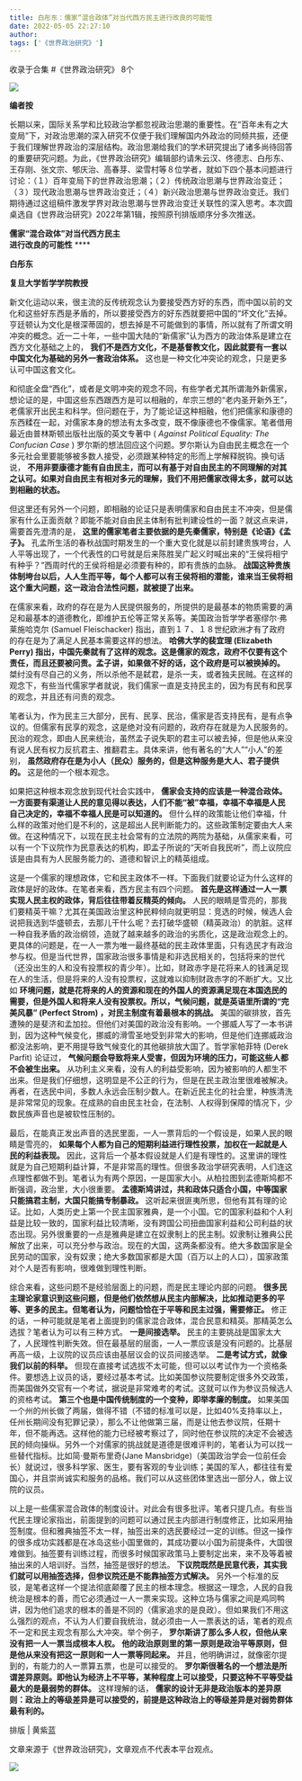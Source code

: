 ```yaml
---
title: 白彤东：儒家“混合政体”对当代西方民主进行改良的可能性
date: 2022-05-05 22:27:10
author: 
tags: ['《世界政治研究》']
---
```



收录于合集 #《世界政治研究》 8个

![](/images/45/2.gif)

  

**编者按**

长期以来，国际关系学和比较政治学都忽视政治思潮的重要性。在“百年未有之大变局”下，对政治思潮的深入研究不仅便于我们理解国内外政治的同频共振，还便于我们理解世界政治的深层结构。政治思潮给我们的学术研究提出了诸多尚待回答的重要研究问题。为此，《世界政治研究》编辑部约请朱云汉、佟德志、白彤东、王存刚、张文宗、郇庆治、高春芽、梁雪村等８位学者，就如下四个基本问题进行讨论：（１）百年变局下的世界政治思潮；（２）传统政治思潮与世界政治变迁；（３）现代政治思潮与世界政治变迁；（４）新兴政治思潮与世界政治变迁。我们期待通过这组稿件激发学界对政治思潮与世界政治变迁关联性的深入思考。本次圆桌选自《世界政治研究》2022年第1辑，按照原刊排版顺序分多次推送。

  

 **儒家“混合政体”对当代西方民主  
进行改良的可能性** ****

 **白彤东**

 **复旦大学哲学学院教授**

  

新文化运动以来，很主流的反传统观念认为要接受西方好的东西，而中国以前的文化和这些好东西是矛盾的，所以要接受西方的好东西就要把中国的“坏文化”去掉。亨廷顿认为文化是根深蒂固的，想去掉是不可能做到的事情，所以就有了所谓文明冲突的概念。近一二十年，一些中国大陆的“新儒家”认为西方的政治体系是建立在西方文化基础之上的，
**我们不是西方文化，不是基督教文化，因此就要有一套以中国文化为基础的另外一套政治体系。** 这也是一种文化冲突论的观念，只是更多认可中国这套文化。

  

和彻底全盘“西化”，或者是文明冲突的观念不同，有些学者尤其所谓海外新儒家，想论证的是，中国这些东西跟西方是可以相融的，牟宗三想的“老内圣开新外王”，老儒家开出民主和科学。但问题在于，为了能论证这种相融，他们把儒家和康德的东西糅在一起，对儒家本身的想法有太多改变，既不像康德也不像儒家。笔者借用最近由普林斯顿出版社出版的英文专著中
( _Against Political Equality: The Confucian Case_ )
罗尔斯的想法回应这个问题。罗尔斯认为自由民主概念在一个多元社会里要能够被多数人接受，必须跟某种特定的形而上学解释脱钩。换句话说，
**不用非要康德才能有自由民主，而可以有基于对自由民主的不同理解的对其之认可。如果对自由民主有相对多元的理解，我们不用把儒家改得太多，就可以达到相融的状态。**

  

但这里还有另外一个问题，即相融的论证只是表明儒家和自由民主不冲突，但是儒家有什么正面贡献？即能不能对自由民主体制有批判建设性的一面？就这点来讲，需要首先澄清的是，
**这里的儒家笔者主要依据的是先秦儒家，特别是《论语》《孟子》。**
孔孟所生活的春秋战国时期发生的一个重大变化就是以前封建贵族垮台，人人平等出现了，一个代表性的口号就是后来陈胜吴广起义时喊出来的“王侯将相宁有种乎？”西周时代的王侯将相是必须要有种的，即有贵族的血脉。
**战国这种贵族体制垮台以后，人人生而平等，每个人都可以有王侯将相的潜能，谁来当王侯将相这个重大问题，这一政治合法性问题，就被提了出来。**

  

在儒家来看，政府的存在是为人民提供服务的，所提供的是最基本的物质需要的满足和最基本的道德教化，即维护五伦等正常关系等。美国政治哲学学者塞缪尔·弗莱施哈克尔
(Samuel Fleischacker) 指出，直到１７、１８世纪欧洲才有了政府的存在是为了满足人民基本需要这样的想法。 **哈佛大学的裴宜理
(Elizabeth Perry)
指出，中国先秦就有了这样的观念。这是儒家的观念，政府不仅要有这个责任，而且还要被问责。孟子讲，如果做不好的话，这个政府是可以被换掉的。**
桀纣没有尽自己的义务，所以杀他不是弑君，是杀一夫，或者独夫民贼。在这样的观念下，有些当代儒家学者就说，我们儒家一直是支持民主的，因为有民有和民享的观念，并且还有问责的观念。

  

笔者认为，作为民主三大部分，民有、民享、民治，儒家是否支持民有，是有点争议的。但儒家有民享的观念，这是绝对没有问题的，政府存在就是为人民服务的。民治的观念，即由人民来统治，虽然孟子说失职的君主可以被去掉，但是他从来没有说人民有权力反抗君主、推翻君主。具体来讲，他有著名的“大人”“小人”的差别，
**虽然政府存在是为小人（民众）服务的，但是这种服务是大人、君子提供的。** 这是他的一个根本观念。

  

如果把这种根本观念放到现代社会实践中，
**儒家会支持的应该是一种混合政体。一方面要有渠道让人民的意见得以表达，人们不能“被”幸福，幸福不幸福是人民自己决定的，幸福不幸福人民是可以知道的。**
但什么样的政策能让他们幸福，什么样的政策对他们是不利的，这是超出人民判断能力的。这些政策制定要由大人来做。在这种情况下，以现在民主社会常有的立法院的两院为基础，从儒家来看，可以有一个下议院作为民意表达的机构，即孟子所说的“天听自我民听”，而上议院应该是由具有为人民服务能力的、道德和智识上的精英组成。

  

这是一个儒家的理想政体，它和民主政体不一样。下面我们就要论证为什么这样的政体是好的政体。在笔者来看，西方民主有四个问题。
**首先是这样通过一人一票实现人民主权的政体，背后往往带着反精英的倾向。**
人民的眼睛是雪亮的，那我们要精英干嘛？尤其在美国政治里这种民粹倾向就更明显：竞选的时候，候选人会说把我选到华盛顿去，去那儿干什么呢？去打破华盛顿（精英政治）的肮脏。这样一种自我矛盾的政治纲领，造就了越来越多的政治的劣质化，这是政治观念上的。更具体的问题是，在一人一票为唯一最终基础的民主政体里面，只有选民才有政治参与权。但是当代世界，国家政治很多事情是和非选民相关的，包括将来的世代（还没出生的人和没有投票权的青少年）。比如，财政赤字是花将来人的钱满足现在人的生活，但是将来的人没有投票权，这就难以抑制财政赤字的不断扩大。又比如
**环境问题，就是花将来的人的资源和现在的外国人的资源满足现在本国选民的需要，但是外国人和将来人没有投票权。所以，气候问题，就是英语里所谓的“完美风暴”
(Perfect Strom) ，对民主制度有着最根本的挑战。**
美国的碳排放，首先遭殃的是斐济和孟加拉。但他们对美国的政治没有影响。一个挪威人写了一本书讲到，因为这种气候变化，挪威的滑雪圣地受到非常大的影响，但是他们连挪威政治都没法影响，更不用提导致气候变化的其他碳排放大国了。哲学家帕菲特
(Derek Parfit) 论证过， **气候问题会导致将来人受害，但因为环境的压力，可能这些人都不会被生出来。**
从功利主义来看，没有人的利益受影响，因为被影响的人都生不出来。但是我们仔细想，这明显是不公正的行为，但是在民主政治里很难被解决。再者，在选民中间，多数人永远会压制少数人。在新近民主化的社会里，种族清洗是非常常见的现象。在成熟的自由民主社会，在法制、人权得到保障的情况下，少数民族声音也是被软性压制的。

  

最后，在能真正发出声音的选民里面，一人一票背后的一个假设是，如果人民的眼睛是雪亮的，
**如果每个人都为自己的短期利益进行理性投票，加权在一起就是人民的利益表现。**
因此，这背后一个基本假设就是人们是有理性的。这里讲的理性就是为自己短期利益计算，不是非常高的理性。但很多政治学研究表明，人们连这点理性都做不到。笔者认为有两个原因，一是国家大小。从柏拉图到孟德斯鸠都不断强调，政治里，大小很重要。
**孟德斯鸠讲过，共和政体只适合小国，中等国家只能搞君主制，大国只能搞专制暴政。**
这听起来很匪夷所思，但他有其有理的论证。比如，人类历史上第一个民主国家雅典，是一个小国。它的国家利益和个人利益是比较一致的，国家利益比较清晰，没有跨国公司扭曲国家利益和公司利益的状态出现。另外很重要的一点是雅典是建立在奴隶制上的民主制。奴隶制让雅典公民解放了出来，可以充分参与政治。现在的大国，这两条都没有。绝大多数国家是全民劳动的国家，没有奴隶；绝大多数国家都是大国（百万以上的人口），国家政策对个人是否有影响，很难做到理性判断。

  

综合来看，这些问题不是经验层面上的问题，而是民主理论内部的问题。
**很多民主理论家意识到这些问题，但是他们依然想从民主内部解决，比如推动更多的平等、更多的民主。但笔者认为，问题恰恰在于平等和民主过强，需要修正。**
修正的话，一种可能就是笔者上面提到的儒家混合政体，混合民意和精英。那精英怎么选拔？笔者认为可以有三种方式。 **一是间接选举。**
民主的主要挑战是国家太大了，人民理性判断失效。但在最基层的层面，一人一票应该是没有问题的。比基层再高一级，上议院的议员应该由基层议会的议员间接选举。
**二是考试方式，就像我们以前的科举。**
但现在直接考试选拔不太可能，但可以以考试作为一个资格条件。要想选上议员的话，要经过基本考试。比如美国参议院要制定很多外交政策，而美国做外交官有一个考试，据说是非常难考的考试。这就可以作为参议员候选人的资格考试。
**第三个也是中国传统制度的一个变种，即举孝廉的制度。**
如果美国一个州的州长做了两届，做得不错（不错的标准可以是，比如40%支持率以上，任州长期间没有犯罪记录），那么不让他做第三届，而是让他去参议院，任期十年，但不能再选。这样他的能力已经被考察过了，同时他在参议院的决定不会被选民的倾向操纵。另外一个对儒家的挑战就是道德是很难评判的，笔者认为可以找一些替代指标。比如简·曼斯布里奇(Jane
Mansbridge)（美国政治学会一位前任会长）就说过，很多科学家、医生，要有客观的专业训练；美国的军人，都往往有爱国心，并且崇尚诚实和服务的品格。我们可以从这些团体里选出一部分人，做上议院的议员。

  

以上是一些儒家混合政体的制度设计。对此会有很多批评。笔者只提几点。有些当代民主理论家指出，前面提到的问题可以通过民主内部进行制度修正，比如采用抽签制度。但和雅典抽签不太一样，抽签出来的选民要经过一定的训练。但这一操作的很多成功实践都是在冰岛这些小国里做的，其成功要以小国为前提条件，大国很难做到。抽签要有训练过程，而很多时候国家政策马上要制定出来，来不及等着被抽出来的人培训好。当然，抽签是很好的想法。
**下议院既然是民意代表，其实我们就可以用抽签选择，但参议院还是不能靠抽签方式解决。**
另外一个标准的反驳，是笔者这样一个提法彻底颠覆了民主的根本理念。根据这一理念，人民的自我统治是根本的善，而它必须通过一人一票来实现。这种立场与儒家之间是鸡同鸭讲，因为他们追求的根本的善是不同的（儒家追求的是良政）。但如果我们不用这么强烈的观点，不认为人们要自我统治，就必须由一人一票表达的话，笔者的观点不一定和民主观念有那么大冲突。举个例子，
**罗尔斯讲了那么多人权，但他从来没有把一人一票当成根本人权。**
**他的政治原则里的第一原则是政治平等原则，但是他从来没有把这一原则和一人一票等同起来。**
并且，他明确讲过，就像密尔提到的，有能力的人一票算五票，也是可以接受的。
**罗尔斯很著名的一个想法是所谓差异原则。即他认为经济上不平等，某种程度上可以接受，只要这种不平等受益最大的是最弱势的群体。** 这样理解的话，
**儒家的设计无非是政治版本的差异原则：政治上的等级差异是可以接受的，前提是这种政治上的等级差异是对弱势群体最有利的。**

  

排版 | 黄紫蓝

文章来源于《世界政治研究》，文章观点不代表本平台观点。

![](/images/45/3.gif)

